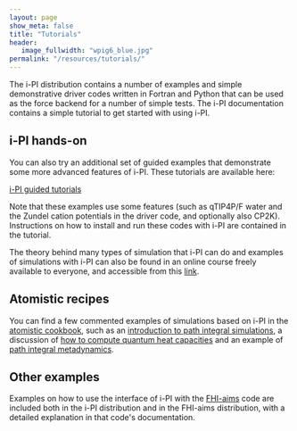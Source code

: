 ```yaml
---
layout: page
show_meta: false
title: "Tutorials"
header:
   image_fullwidth: "wpig6_blue.jpg"
permalink: "/resources/tutorials/"
---
```


The i-PI distribution contains a number of examples and simple
demonstrative driver codes written in Fortran and Python 
 that can be used as the force backend for a
number of simple tests. The i-PI documentation contains a simple tutorial to get
started with using i-PI.


i-PI hands-on
-------------
You can also try an additional set of
guided examples that demonstrate some more advanced features of
i-PI. These tutorials are available here:

[i-PI guided tutorials](https://github.com/i-pi/tutorials-schools)

Note that these examples use some features (such as qTIP4P/F
water and the Zundel cation potentials in the driver code, and optionally also CP2K).
Instructions on how to install and run these codes with i-PI are contained in the tutorial.

The theory behind many types of simulation that i-PI can do and examples of simulations 
with i-PI can also be found in an online course freely available to everyone,
and accessible from this [link](https://courseware.epfl.ch/courses/course-v1:EPFL+X+2022/about).

<!--Open source codes that are interfaced with i-PI are also installed in the
VirtualBox image which includes several examples on how to use them. Some of
these codes are:

  * [CP2K](https://www.cp2k.org/)
  * [Lammps](http://lammps.sandia.gov/)
  * [QuantumEspresso](http://quantum-espresso.org)
  * [Siesta](http://departments.icmab.es/leem/siesta/)-->


Atomistic recipes
-----------------

You can find a few commented examples of simulations based on i-PI in the
[atomistic cookbook](https://lab-cosmo.github.io/atomistic-cookbook/), such as
an [introduction to path integral simulations](https://lab-cosmo.github.io/atomistic-cookbook/latest/examples/path-integrals/path-integrals.html), 
a discussion of [how to compute quantum heat capacities](https://lab-cosmo.github.io/atomistic-cookbook/latest/examples/heat-capacity/heat-capacity.html)
and an example of [path integral metadynamics](https://lab-cosmo.github.io/atomistic-cookbook/latest/examples/pi-metad/pi-metad.html).

Other examples
--------------

Examples on how to use the interface of i-PI with the [FHI-aims](http://www.fhi-berlin.mpg.de/aims/) code 
are included both in the i-PI distribution and in the FHI-aims distribution, with a detailed explanation in
that code's documentation.

